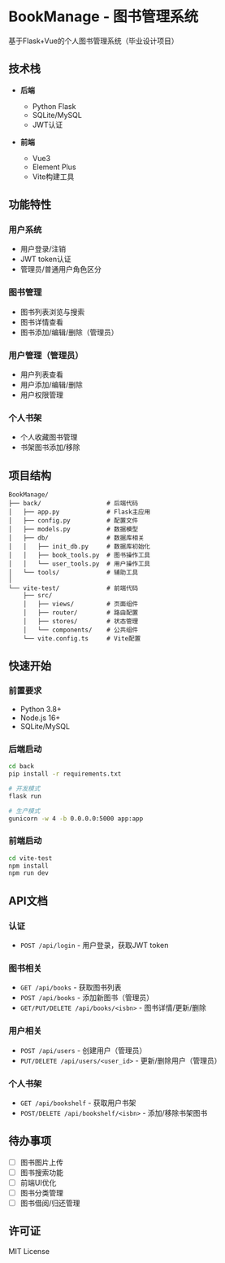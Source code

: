 # BookManage - 图书管理系统

基于Flask+Vue的个人图书管理系统（毕业设计项目）

## 技术栈

- **后端**
  - Python Flask
  - SQLite/MySQL
  - JWT认证

- **前端**
  - Vue3
  - Element Plus
  - Vite构建工具

## 功能特性

### 用户系统
- 用户登录/注销
- JWT token认证
- 管理员/普通用户角色区分

### 图书管理
- 图书列表浏览与搜索
- 图书详情查看
- 图书添加/编辑/删除（管理员）

### 用户管理（管理员）
- 用户列表查看
- 用户添加/编辑/删除
- 用户权限管理

### 个人书架
- 个人收藏图书管理
- 书架图书添加/移除

## 项目结构

```
BookManage/
├── back/                  # 后端代码
│   ├── app.py             # Flask主应用
│   ├── config.py          # 配置文件
│   ├── models.py          # 数据模型
│   ├── db/                # 数据库相关
│   │   ├── init_db.py     # 数据库初始化
│   │   ├── book_tools.py  # 图书操作工具
│   │   └── user_tools.py  # 用户操作工具
│   └── tools/             # 辅助工具
│
└── vite-test/             # 前端代码
    ├── src/
    │   ├── views/         # 页面组件
    │   ├── router/        # 路由配置
    │   ├── stores/        # 状态管理
    │   └── components/    # 公共组件
    └── vite.config.ts     # Vite配置
```

## 快速开始

### 前置要求
- Python 3.8+
- Node.js 16+
- SQLite/MySQL

### 后端启动
```bash
cd back
pip install -r requirements.txt

# 开发模式
flask run

# 生产模式
gunicorn -w 4 -b 0.0.0.0:5000 app:app
```

### 前端启动
```bash
cd vite-test
npm install
npm run dev
```

## API文档

### 认证
- `POST /api/login` - 用户登录，获取JWT token

### 图书相关
- `GET /api/books` - 获取图书列表
- `POST /api/books` - 添加新图书（管理员）
- `GET/PUT/DELETE /api/books/<isbn>` - 图书详情/更新/删除

### 用户相关
- `POST /api/users` - 创建用户（管理员）
- `PUT/DELETE /api/users/<user_id>` - 更新/删除用户（管理员）

### 个人书架
- `GET /api/bookshelf` - 获取用户书架
- `POST/DELETE /api/bookshelf/<isbn>` - 添加/移除书架图书

## 待办事项
- [ ] 图书图片上传
- [ ] 图书搜索功能
- [ ] 前端UI优化
- [ ] 图书分类管理
- [ ] 图书借阅/归还管理

## 许可证

MIT License
